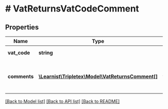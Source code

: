 # # VatReturnsVatCodeComment

## Properties

Name | Type | Description | Notes
------------ | ------------- | ------------- | -------------
**vat_code** | **string** | The vatCode | [optional]
**comments** | [**\Learnist\Tripletex\Model\VatReturnsComment[]**](VatReturnsComment.md) | List of comments for the given vatCode | [optional] [readonly]

[[Back to Model list]](../../README.md#models) [[Back to API list]](../../README.md#endpoints) [[Back to README]](../../README.md)
